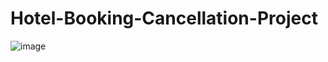 # Hotel-Booking-Cancellation-Project

![image](https://github.com/Chinay77/Hotel-Booking-Cancellation-Project/assets/105514247/6d1be849-e8b7-4f0d-9965-1f9dcd66d8c5)
